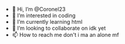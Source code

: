 - 👋 Hi, I’m @Coronel23
- 👀 I’m interested in coding
- 🌱 I’m currently learning html
- 💞️ I’m looking to collaborate on idk yet
- 📫 How to reach me don't i ma an alone mf

<!---
Coronel23/Coronel23 is a ✨ special ✨ repository because its `README.md` (this file) appears on your GitHub profile.
You can click the Preview link to take a look at your changes.
--->
